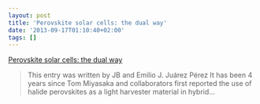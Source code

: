 ```yaml
---
layout: post
title: 'Perovskite solar cells: the dual way'
date: '2013-09-17T01:10:40+02:00'
tags: []
---
```

[Perovskite solar cells: the dual way](http://juanbisquert.wordpress.com/2013/09/16/perovskite-solar-cells-the-dual-way/)  

> This entry was written by JB and Emilio J. Juárez Pérez It has been 4 years since Tom Miyasaka and collaborators first reported the use of halide perovskites as a light harvester material in hybrid…

